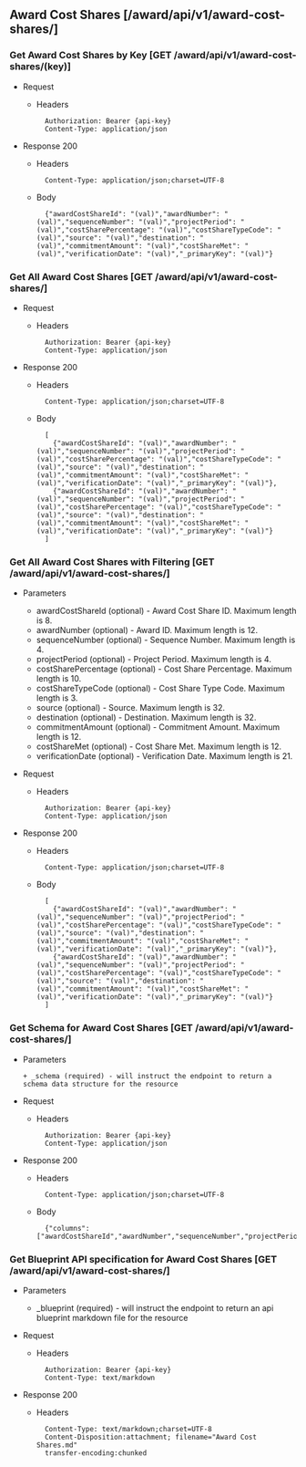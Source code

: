 ## Award Cost Shares [/award/api/v1/award-cost-shares/]

### Get Award Cost Shares by Key [GET /award/api/v1/award-cost-shares/(key)]
	 
+ Request

    + Headers

            Authorization: Bearer {api-key}
            Content-Type: application/json

+ Response 200
    + Headers

            Content-Type: application/json;charset=UTF-8

    + Body
    
            {"awardCostShareId": "(val)","awardNumber": "(val)","sequenceNumber": "(val)","projectPeriod": "(val)","costSharePercentage": "(val)","costShareTypeCode": "(val)","source": "(val)","destination": "(val)","commitmentAmount": "(val)","costShareMet": "(val)","verificationDate": "(val)","_primaryKey": "(val)"}

### Get All Award Cost Shares [GET /award/api/v1/award-cost-shares/]
	 
+ Request

    + Headers

            Authorization: Bearer {api-key}
            Content-Type: application/json

+ Response 200
    + Headers

            Content-Type: application/json;charset=UTF-8

    + Body
    
            [
              {"awardCostShareId": "(val)","awardNumber": "(val)","sequenceNumber": "(val)","projectPeriod": "(val)","costSharePercentage": "(val)","costShareTypeCode": "(val)","source": "(val)","destination": "(val)","commitmentAmount": "(val)","costShareMet": "(val)","verificationDate": "(val)","_primaryKey": "(val)"},
              {"awardCostShareId": "(val)","awardNumber": "(val)","sequenceNumber": "(val)","projectPeriod": "(val)","costSharePercentage": "(val)","costShareTypeCode": "(val)","source": "(val)","destination": "(val)","commitmentAmount": "(val)","costShareMet": "(val)","verificationDate": "(val)","_primaryKey": "(val)"}
            ]

### Get All Award Cost Shares with Filtering [GET /award/api/v1/award-cost-shares/]
    
+ Parameters

    + awardCostShareId (optional) - Award Cost Share ID. Maximum length is 8.
    + awardNumber (optional) - Award ID. Maximum length is 12.
    + sequenceNumber (optional) - Sequence Number. Maximum length is 4.
    + projectPeriod (optional) - Project Period. Maximum length is 4.
    + costSharePercentage (optional) - Cost Share Percentage. Maximum length is 10.
    + costShareTypeCode (optional) - Cost Share Type Code. Maximum length is 3.
    + source (optional) - Source. Maximum length is 32.
    + destination (optional) - Destination. Maximum length is 32.
    + commitmentAmount (optional) - Commitment Amount. Maximum length is 12.
    + costShareMet (optional) - Cost Share Met. Maximum length is 12.
    + verificationDate (optional) - Verification Date. Maximum length is 21.

            
+ Request

    + Headers

            Authorization: Bearer {api-key}
            Content-Type: application/json 

+ Response 200
    + Headers

            Content-Type: application/json;charset=UTF-8

    + Body
    
            [
              {"awardCostShareId": "(val)","awardNumber": "(val)","sequenceNumber": "(val)","projectPeriod": "(val)","costSharePercentage": "(val)","costShareTypeCode": "(val)","source": "(val)","destination": "(val)","commitmentAmount": "(val)","costShareMet": "(val)","verificationDate": "(val)","_primaryKey": "(val)"},
              {"awardCostShareId": "(val)","awardNumber": "(val)","sequenceNumber": "(val)","projectPeriod": "(val)","costSharePercentage": "(val)","costShareTypeCode": "(val)","source": "(val)","destination": "(val)","commitmentAmount": "(val)","costShareMet": "(val)","verificationDate": "(val)","_primaryKey": "(val)"}
            ]
			
### Get Schema for Award Cost Shares [GET /award/api/v1/award-cost-shares/]
	                                          
+ Parameters

      + _schema (required) - will instruct the endpoint to return a schema data structure for the resource
      
+ Request

    + Headers

            Authorization: Bearer {api-key}
            Content-Type: application/json

+ Response 200
    + Headers

            Content-Type: application/json;charset=UTF-8

    + Body
    
            {"columns":["awardCostShareId","awardNumber","sequenceNumber","projectPeriod","costSharePercentage","costShareTypeCode","source","destination","commitmentAmount","costShareMet","verificationDate"],"primaryKey":"awardCostShareId"}
		
### Get Blueprint API specification for Award Cost Shares [GET /award/api/v1/award-cost-shares/]
	 
+ Parameters

     + _blueprint (required) - will instruct the endpoint to return an api blueprint markdown file for the resource
                 
+ Request

    + Headers

            Authorization: Bearer {api-key}
            Content-Type: text/markdown

+ Response 200
    + Headers

            Content-Type: text/markdown;charset=UTF-8
            Content-Disposition:attachment; filename="Award Cost Shares.md"
            transfer-encoding:chunked
